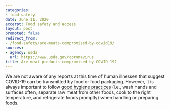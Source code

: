 ```yaml
---
categories:
- food-safety
date: June 11, 2020
excerpt: Food safety and access
layout: post
promoted: false
redirect_from:
- /food-safety/are-meats-compromised-by-covid19/
sources:
- agency: usda
  url: https://www.usda.gov/coronavirus
title: Are meat products compromised by COVID-19?
---
```


We are not aware of any reports at this time of human illnesses that suggest COVID-19 can be transmitted by food or food packaging. However, it is always important to follow [good hygiene practices](https://www.foodsafety.gov/keep-food-safe/4-steps-to-food-safety) (i.e., wash hands and surfaces often, separate raw meat from other foods, cook to the right temperature, and refrigerate foods promptly) when handling or preparing foods.